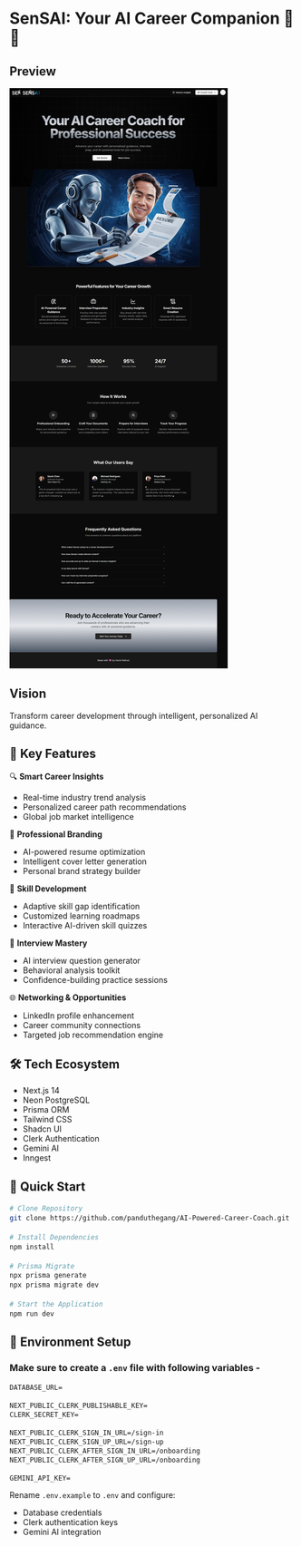 # SenSAI: Your AI Career Companion 🚀🤖

## Preview

![SenSAI Application Preview](/public/preview.png)

## Vision
Transform career development through intelligent, personalized AI guidance.

## 🌟 Key Features

🔍 **Smart Career Insights**
- Real-time industry trend analysis
- Personalized career path recommendations
- Global job market intelligence

💼 **Professional Branding**
- AI-powered resume optimization
- Intelligent cover letter generation
- Personal brand strategy builder

🧠 **Skill Development**
- Adaptive skill gap identification
- Customized learning roadmaps
- Interactive AI-driven skill quizzes

🤝 **Interview Mastery**
- AI interview question generator
- Behavioral analysis toolkit
- Confidence-building practice sessions

🌐 **Networking & Opportunities**
- LinkedIn profile enhancement
- Career community connections
- Targeted job recommendation engine

## 🛠 Tech Ecosystem
- Next.js 14
- Neon PostgreSQL
- Prisma ORM
- Tailwind CSS
- Shadcn UI
- Clerk Authentication
- Gemini AI
- Inngest

## 🚀 Quick Start

```bash
# Clone Repository
git clone https://github.com/panduthegang/AI-Powered-Career-Coach.git

# Install Dependencies
npm install

# Prisma Migrate
npx prisma generate
npx prisma migrate dev

# Start the Application
npm run dev
```

## 🔐 Environment Setup
### Make sure to create a `.env` file with following variables -

```
DATABASE_URL=

NEXT_PUBLIC_CLERK_PUBLISHABLE_KEY=
CLERK_SECRET_KEY=

NEXT_PUBLIC_CLERK_SIGN_IN_URL=/sign-in
NEXT_PUBLIC_CLERK_SIGN_UP_URL=/sign-up
NEXT_PUBLIC_CLERK_AFTER_SIGN_IN_URL=/onboarding
NEXT_PUBLIC_CLERK_AFTER_SIGN_UP_URL=/onboarding

GEMINI_API_KEY=
```
Rename `.env.example` to `.env` and configure:
- Database credentials
- Clerk authentication keys
- Gemini AI integration
